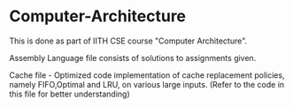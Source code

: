 # Computer-Architecture

This is done as part of IITH CSE course "Computer Architecture".

Assembly Language file consists of solutions to assignments given.

Cache file - Optimized code implementation of cache replacement policies, namely FIFO,Optimal and LRU, on various large inputs.
(Refer to the code in this file for better understanding)
